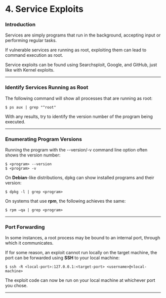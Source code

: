 # 4. Service Exploits

### Introduction

Services are simply programs that run in the background, accepting input or performing regular tasks.

If vulnerable services are running as root, exploiting them can lead to command execution as root.

Service exploits can be found using Searchsploit, Google, and GitHub, just like with Kernel exploits.

***

### Identify Services Running as Root

The following command will show all processes that are running as root:

```
$ ps aux | grep "^root"
```

With any results, try to identify the version number of the program being executed.

***

### Enumerating Program Versions

Running the program with the --version/-v command line option often shows the version number:

```
$ <program> --version
$ <program> -v
```

On **Debian**-like distributions, dpkg can show installed programs and their version:

```
$ dpkg -l | grep <program>
```

On systems that use **rpm**, the following achieves the same:

```
$ rpm –qa | grep <program>
```

***

### Port Forwarding

In some instances, a root process may be bound to an internal port, through which it communicates.

If for some reason, an exploit cannot run locally on the target machine, the port can be forwarded using **SSH** to your local machine:

```
$ ssh -R <local-port>:127.0.0.1:<target-port> <username>@<local-machine>
```

The exploit code can now be run on your local machine at whichever port you chose.

***
